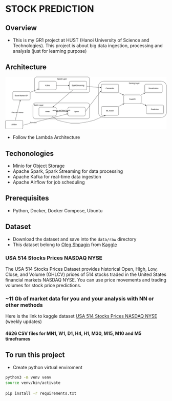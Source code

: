 # STOCK PREDICTION

## Overview
- This is my GR1 project at HUST (Hanoi University of Science and Technologies). This project is about big data ingestion, processing and analysis (just for learning purpose)

## Architecture
<img src="./images/architecture.png"/>

- Follow the Lambda Architecture

## Techonologies
- Minio for Object Storage
- Apache Spark, Spark Streaming for data processing
- Apache Kafka for real-time data ingestion
- Apache Airflow for job scheduling

## Prerequisites
- Python, Docker, Docker Compose, Ubuntu

## Dataset
- Download the dataset and save into the `data/raw` directory 
- This dataset belong to [Oleg Shpagin](https://www.kaggle.com/olegshpagin) from [Kaggle](https://www.kaggle.com/)
### USA 514 Stocks Prices NASDAQ NYSE

The USA 514 Stocks Prices Dataset provides historical Open, High, Low, Close, and Volume (OHLCV) prices of 514 stocks traded in the United States financial markets NASDAQ NYSE. You can use price movements and trading volumes for stock price predictions.

### ~11 Gb of market data for you and your analysis with NN or other methods 

Here is the link to kaggle dataset [USA 514 Stocks Prices NASDAQ NYSE](https://www.kaggle.com/datasets/olegshpagin/usa-stocks-prices-ohlcv) (weekly updates)

#### 4626 CSV files for MN1, W1, D1, H4, H1, M30, M15, M10 and M5 timeframes

## To run this project
- Create python virtual enviroment
```sh
python3 -m venv venv
source venv/bin/activate

pip install -r requirements.txt
```